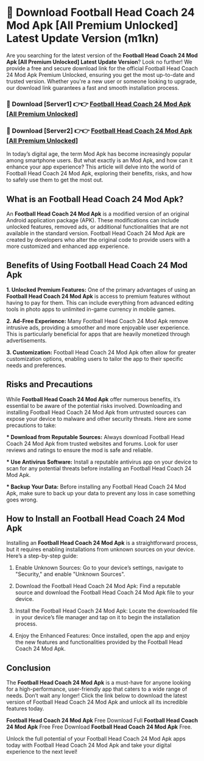 # 🤖 Download Football Head Coach 24 Mod Apk [All Premium Unlocked] Latest Update Version (m1kn)

Are you searching for the latest version of the <strong>Football Head Coach 24 Mod Apk [All Premium Unlocked] Latest Update Version</strong>? Look no further! We provide a free and secure download link for the official Football Head Coach 24 Mod Apk Premium Unlocked, ensuring you get the most up-to-date and trusted version. Whether you're a new user or someone looking to upgrade, our download link guarantees a fast and smooth installation process.


<h3>📌 Download [Server1] 👉👉 <a href="https://hapymods.com?title=Football+Head+Coach+24+Mod+Apk&ref=3B1">Football Head Coach 24 Mod Apk [All Premium Unlocked]</a></h3>

<h3>📌 Download [Server2] 👉👉 <a href="https://hapymods.com?title=Football+Head+Coach+24+Mod+Apk&ref=3B1">Football Head Coach 24 Mod Apk [All Premium Unlocked]</a></h3>


In today’s digital age, the term Mod Apk has become increasingly popular among smartphone users. But what exactly is an Mod Apk, and how can it enhance your app experience? This article will delve into the world of Football Head Coach 24 Mod Apk, exploring their benefits, risks, and how to safely use them to get the most out.


<h2>What is an Football Head Coach 24 Mod Apk?</h2>

An <strong>Football Head Coach 24 Mod Apk</strong> is a modified version of an original Android application package (APK). These modifications can include unlocked features, removed ads, or additional functionalities that are not available in the standard version. Football Head Coach 24 Mod Apk are created by developers who alter the original code to provide users with a more customized and enhanced app experience.


<h2>Benefits of Using Football Head Coach 24 Mod Apk</h2>

<strong> 1. Unlocked Premium Features:</strong> One of the primary advantages of using an <strong>Football Head Coach 24 Mod Apk</strong> is access to premium features without having to pay for them. This can include everything from advanced editing tools in photo apps to unlimited in-game currency in mobile games.

<strong> 2. Ad-Free Experience:</strong> Many Football Head Coach 24 Mod Apk remove intrusive ads, providing a smoother and more enjoyable user experience. This is particularly beneficial for apps that are heavily monetized through advertisements.

<strong> 3. Customization:</strong> Football Head Coach 24 Mod Apk often allow for greater customization options, enabling users to tailor the app to their specific needs and preferences.


<h2>Risks and Precautions</h2>

While <strong>Football Head Coach 24 Mod Apk</strong> offer numerous benefits, it’s essential to be aware of the potential risks involved. Downloading and installing Football Head Coach 24 Mod Apk from untrusted sources can expose your device to malware and other security threats. Here are some precautions to take:

<strong> * Download from Reputable Sources:</strong> Always download Football Head Coach 24 Mod Apk from trusted websites and forums. Look for user reviews and ratings to ensure the mod is safe and reliable.

<strong> * Use Antivirus Software:</strong> Install a reputable antivirus app on your device to scan for any potential threats before installing an Football Head Coach 24 Mod Apk.

<strong> * Backup Your Data:</strong> Before installing any Football Head Coach 24 Mod Apk, make sure to back up your data to prevent any loss in case something goes wrong.


<h2>How to Install an Football Head Coach 24 Mod Apk</h2>

Installing an <strong>Football Head Coach 24 Mod Apk</strong> is a straightforward process, but it requires enabling installations from unknown sources on your device. Here’s a step-by-step guide:

 1. Enable Unknown Sources: Go to your device’s settings, navigate to "Security," and enable "Unknown Sources".

 2. Download the Football Head Coach 24 Mod Apk: Find a reputable source and download the Football Head Coach 24 Mod Apk file to your device.

 3. Install the Football Head Coach 24 Mod Apk: Locate the downloaded file in your device’s file manager and tap on it to begin the installation process.

 4. Enjoy the Enhanced Features: Once installed, open the app and enjoy the new features and functionalities provided by the Football Head Coach 24 Mod Apk.


<h2><strong>Conclusion</strong></h2>

The <strong>Football Head Coach 24 Mod Apk</strong> is a must-have for anyone looking for a high-performance, user-friendly app that caters to a wide range of needs. Don’t wait any longer! Click the link below to download the latest version of Football Head Coach 24 Mod Apk and unlock all its incredible features today.

<strong>Football Head Coach 24 Mod Apk</strong> Free Download Full <strong>Football Head Coach 24 Mod Apk</strong> Free Free Download <strong>Football Head Coach 24 Mod Apk</strong> Free.

Unlock the full potential of your Football Head Coach 24 Mod Apk apps today with Football Head Coach 24 Mod Apk and take your digital experience to the next level!